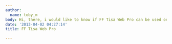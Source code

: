 ```yaml
---
author:
  name: toby_m
body: Hi, there, i would like to know if FF Tisa Web Pro can be used on wordpress?
date: '2013-04-02 04:27:14'
title: FF Tisa Web Pro

---
```

